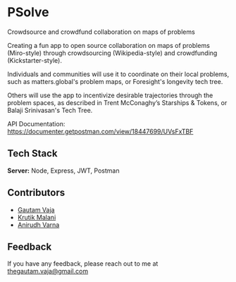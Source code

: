 
# PSolve

Crowdsource and crowdfund collaboration on maps of problems 

Creating a fun app to open source collaboration on maps of problems (Miro-style) through crowdsourcing (Wikipedia-style) and crowdfunding (Kickstarter-style).

Individuals and communities will use it to coordinate on their local problems, such as matters.global's problem maps, or Foresight's longevity tech tree.

Others will use the app to incentivize desirable trajectories through the problem spaces, as described in Trent McConaghy’s Starships & Tokens, or Balaji Srinivasan's Tech Tree.

API Documentation: https://documenter.getpostman.com/view/18447699/UVsFxTBF
## Tech Stack

**Server:** Node, Express, JWT, Postman


## Contributors

- [Gautam Vaja](https://www.github.com/gautamV19)
- [Krutik Malani](https://www.github.com/krutik48)
- [Anirudh Varna](https://www.github.com/RubyGlade)

## Feedback

If you have any feedback, please reach out to me at thegautam.vaja@gmail.com


